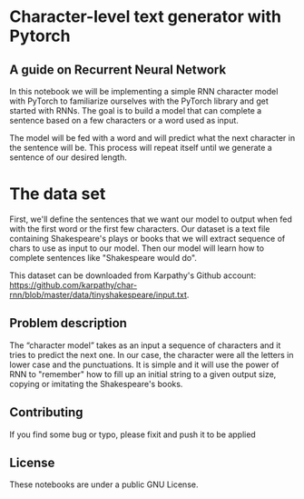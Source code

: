 # Character-level text generator with Pytorch
## A guide on Recurrent Neural Network

In this notebook we will be implementing a simple RNN character model with PyTorch to familiarize ourselves with the PyTorch library and get started with RNNs. The goal is to build a model that can complete a sentence based on a few characters or a word used as input.

The model will be fed with a word and will predict what the next character in the sentence will be. This process will repeat itself until we generate a sentence of our desired length.

# The data set

First, we'll define the sentences that we want our model to output when fed with the first word or the first few characters. Our dataset is a text file containing Shakespeare's plays or books that we will extract sequence of chars to use as input to our model. Then our model will learn how to complete sentences like "Shakespeare would do".

This dataset can be downloaded from Karpathy's Github account: https://github.com/karpathy/char-rnn/blob/master/data/tinyshakespeare/input.txt.

## Problem description

The “character model” takes as an input a sequence of characters and it tries to predict the next one. In our case, the character were all the letters in lower case and the punctuations. It is simple and it will use the power of RNN to "remember" how to fill up an initial string to a given output size, copying or imitating the Shakespeare's books.

## Contributing
If you find some bug or typo, please fixit and push it to be applied 

## License

These notebooks are under a public GNU License.